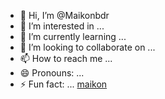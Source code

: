 - 👋 Hi, I’m @Maikonbdr
- 👀 I’m interested in ...
- 🌱 I’m currently learning ...
- 💞️ I’m looking to collaborate on ...
- 📫 How to reach me ...
- 😄 Pronouns: ...
- ⚡ Fun fact: ...
[maikon](https://media.tenor.com/Lg21skpXtU4AAAAM/cat-meme.gif)
<!---
Maikonbdr/Maikonbdr is a ✨ special ✨ repository because its `README.md` (this file) appears on your GitHub profile.
You can click the Preview link to take a look at your changes.
--->
